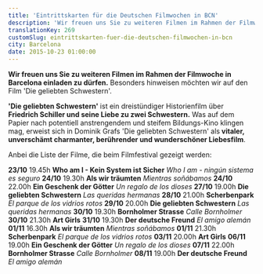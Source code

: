 ```yaml
---
title: 'Eintrittskarten für die Deutschen Filmwochen in BCN'
description: 'Wir freuen uns Sie zu weiteren Filmen im Rahmen der Filmwoche in Barcelona einladen zu dürfen. Besonders hinweisen möchten wir auf den Film "Die geliebten Schwestern".'
translationKey: 269
customSlug: eintrittskarten-fuer-die-deutschen-filmwochen-in-bcn
city: Barcelona
date: 2015-10-23 01:00:00
---
```


<strong>Wir freuen uns Sie zu weiteren Filmen im Rahmen der Filmwoche in Barcelona einladen zu dürfen.</strong> Besonders hinweisen möchten wir auf den Film 'Die geliebten Schwestern'.

<strong>'Die geliebten Schwestern'</strong> ist ein dreistündiger Historienfilm über <strong>Friedrich Schiller und seine Liebe zu zwei Schwestern.</strong> Was auf dem Papier nach potentiell anstrengendem und steifem Bildungs-Kino klingen mag, erweist sich in Dominik Grafs 'Die geliebten Schwestern' als<strong> vitaler, unverschämt charmanter, berührender und wunderschöner Liebesfilm</strong>.

Anbei die Liste der Filme, die beim Filmfestival gezeigt werden:

<strong>23/10</strong> 19.45h <strong>Who am I - Kein System ist Sicher</strong> <em>Who I am - ningún sistema es seguro</em> <strong>24/10</strong> 19.30h <strong>Als wir träumten</strong> <em>Mientras soñábamos</em> <strong>24/10</strong> 22.00h <strong>Ein Geschenk der Götter</strong> <em>Un regalo de los dioses</em> <strong>27/10</strong> 19.00h <strong>Die geliebten Schwestern</strong> <em>Las queridas hermanas</em> <strong>28/10</strong> 21.00h <strong>Scherbenpark</strong> <em>El parque de los vidrios rotos</em> <strong>29/10</strong> 20.00h <strong>Die geliebten Schwestern</strong><em> Las queridas hermanas</em> <strong>30/10</strong> 19.30h <strong>Bornholmer Strasse</strong> <em>Calle Bornholmer</em> <strong>30/10</strong> 21.30h <strong>Art Girls</strong> <strong>31/10</strong> 19.30h <strong>Der deutsche Freund</strong><em> El amigo alemán</em> <strong>01/11</strong> 16.30h <strong>Als wir träumten</strong> <em>Mientras soñábamos</em> <strong>01/11</strong> 21.30h <strong>Scherbenpark</strong> <em>El parque de los vidrios rotos</em> <strong>03/11</strong> 20.00h <strong>Art Girls</strong> <strong>06/11</strong> 19.00h <strong>Ein Geschenk der Götter</strong> <em>Un regalo de los dioses</em> <strong>07/11</strong> 22.00h <strong>Bornholmer Strasse</strong> <em>Calle Bornholmer</em> <strong>08/11</strong> 19.00h <strong>Der deutsche Freund</strong> <em>El amigo alemán</em>
